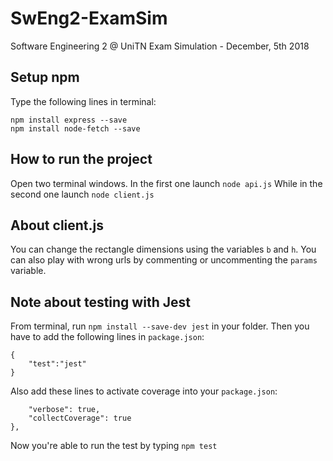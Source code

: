 # SwEng2-ExamSim
Software Engineering 2 @ UniTN Exam Simulation - December, 5th 2018

## Setup npm
Type the following lines in terminal:
```npm init
npm install express --save
npm install node-fetch --save
```
## How to run the project
Open two terminal windows. In the first one launch `node api.js` While in the second one launch `node client.js`

## About client.js
You can change the rectangle dimensions using the variables `b` and `h`. You can also play with wrong urls by commenting or uncommenting the `params` variable.

## Note about testing with Jest
From terminal, run `npm install --save-dev jest` in your folder. 
Then you have to add the following lines in `package.json`:
```"scripts":
{
    "test":"jest"
}
```
Also add these lines to activate coverage into your `package.json`:
```"jest": {
    "verbose": true,
    "collectCoverage": true
},
```
Now you're able to run the test by typing `npm test`
